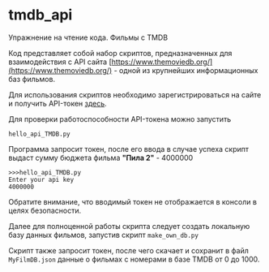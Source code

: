 # tmdb_api
Упражнение на чтение кода. Фильмы с TMDB

Код представляет собой набор скриптов, предназначенных для взаимодействия с API сайта [https://www.themoviedb.org/](https://www.themoviedb.org/) - одной из крупнейших информационных баз фильмов.

Для использования скриптов необходимо зарегистрироваться на сайте и получить API-токен [здесь](https://www.themoviedb.org/settings/api).

Для проверки работоспособности API-токена можно запустить

`hello_api_TMDB.py`

Программа запросит токен, после его ввода в случае успеха скрипт выдаст сумму бюджета фильма **"Пила 2"** - 4000000
    
    >>>hello_api_TMDB.py
    Enter your api key
    4000000
    
Обратите внимание, что вводимый токен не отображается в консоли в целях безопасности.

Далее для полноценной работы скрипта следует создать локальную базу данных фильмов, запустив скрипт  `make_own_db.py`

Скрипт также запросит токен, после чего скачает и сохранит в файл `MyFilmDB.json` данные о фильмах с номерами в базе TMDB от 0 до 1000.


